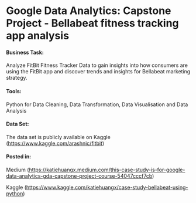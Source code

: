# Google Data Analytics: Capstone Project - Bellabeat fitness tracking app analysis

#### Business Task:
Analyze FitBit Fitness Tracker Data to gain insights into how consumers are using the FitBit app and discover trends and insights for Bellabeat marketing strategy.

#### Tools:
Python for Data Cleaning, Data Transformation, Data Visualisation and Data Analysis

#### Data Set:

The data set is publicly available on Kaggle (https://www.kaggle.com/arashnic/fitbit)

#### Posted in:

Medium (https://katiehuangx.medium.com/this-case-study-is-for-google-data-analytics-gda-capstone-project-course-54047cccf7cb)

Kaggle (https://www.kaggle.com/katiehuangx/case-study-bellabeat-using-python)
